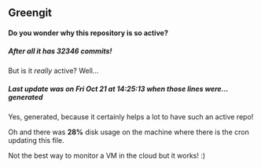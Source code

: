 ## Greengit

#### Do you wonder why this repository is so active?

##### After all it has 32346 commits!

But is it *really* active? Well...

##### Last update was on Fri Oct 21 at 14:25:13 when those lines were... generated

Yes, generated, because it certainly helps a lot to have such an active repo!

Oh and there was **28%** disk usage on the machine
where there is the cron updating this file.

Not the best way to monitor a VM in the cloud but it works! :)
